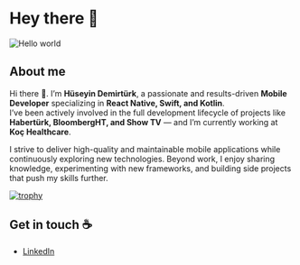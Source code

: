 # Hey there :wave:

<img src="https://raw.githubusercontent.com/sagar-viradiya/sagar-viradiya/master/resources/banner.png" alt="Hello world">

## About me

Hi there 👋. I’m **Hüseyin Demirtürk**, a passionate and results-driven **Mobile Developer** specializing in **React Native, Swift, and Kotlin**.  
I’ve been actively involved in the full development lifecycle of projects like **Habertürk, BloombergHT, and Show TV** — and I’m currently working at **Koç Healthcare**.

I strive to deliver high-quality and maintainable mobile applications while continuously exploring new technologies. Beyond work, I enjoy sharing knowledge, experimenting with new frameworks, and building side projects that push my skills further.  

[![trophy](https://github-profile-trophy.vercel.app/?username=HuseyinDemirturk)](https://github.com/ryo-ma/github-profile-trophy)

## Get in touch :coffee:

- [LinkedIn](https://www.linkedin.com/in/huseyindemirturk)
